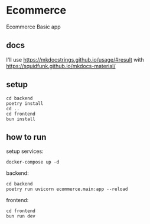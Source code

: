 # Ecommerce
Ecommerce Basic app

## docs
I'll use https://mkdocstrings.github.io/usage/#result
with https://squidfunk.github.io/mkdocs-material/

## setup
```
cd backend
poetry install
cd ..
cd frontend
bun install
```

## how to run
setup services:
```
docker-compose up -d
```

backend:
```
cd backend
poetry run uvicorn ecommerce.main:app --reload
```
frontend:
```
cd frontend
bun run dev
```